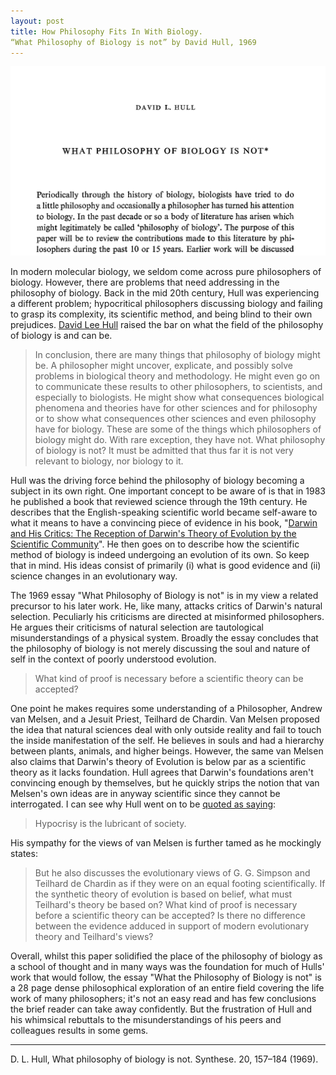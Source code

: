 ```yaml
---
layout: post
title: How Philosophy Fits In With Biology.
“What Philosophy of Biology is not” by David Hull, 1969
---
```


![Snapshot of the what biology is not](/images/Hull1969.png)

In modern molecular biology, we seldom come across pure philosophers of biology.
However, there are problems that need addressing in the philosophy of biology.
Back in the mid 20th century, Hull was experiencing a different problem; hypocritical philosophers discussing biology and failing to grasp its complexity, its scientific method, and being blind to their own prejudices.
[David Lee Hull](https://en.wikipedia.org/wiki/David_Hull) raised the bar on what the field of the philosophy of biology is and can be.

<!--more-->

> In conclusion, there are many things that philosophy of biology might be.
> A philosopher might uncover, explicate, and possibly solve problems in biological theory and methodology.
> He might even go on to communicate these results to other philosophers, to scientists, and especially to biologists.
> He might show what consequences biological phenomena and theories have for other sciences and for philosophy or to show what consequences other sciences and even philosophy have for biology.
> These are some of the things which philosophers of biology might do.
> With rare exception, they have not.
> What philosophy of biology is not? It must be admitted that thus far it is not very relevant to biology, nor biology to it.

Hull was the driving force behind the philosophy of biology becoming a subject in its own right.
One important concept to be aware of is that in 1983 he published a book that reviewed science through the 19th century.
He describes that the English-speaking scientific world became self-aware to what it means to have a convincing piece of evidence in his book, "[Darwin and His Critics: The Reception of Darwin's Theory of Evolution by the Scientific Community](http://www.goodreads.com/book/show/1079778.Darwin_and_His_Critics)".
He then goes on to describe how the scientific method of biology is indeed undergoing an evolution of its own.
So keep that in mind.
His ideas consist of primarily (i) what is good evidence and (ii) science changes in an evolutionary way.

The 1969 essay "What Philosophy of Biology is not" is in my view a related precursor to his later work.
He, like many, attacks critics of Darwin's natural selection.
Peculiarly his criticisms are directed at misinformed philosophers.
He argues their criticisms of natural selection are tautological misunderstandings of a physical system.
Broadly the essay concludes that the philosophy of biology is not merely discussing the soul and nature of self in the context of poorly understood evolution.

> What kind of proof is necessary before a scientific theory can be accepted?

One point he makes requires some understanding of a Philosopher, Andrew van Melsen, and a Jesuit Priest, Teilhard de Chardin.
Van Melsen proposed the idea that natural sciences deal with only outside reality and fail to touch the inside manifestation of the self.
He believes in souls and had a hierarchy between plants, animals, and higher beings.
However, the same van Melsen also claims that Darwin's theory of Evolution is below par as a scientific theory as it lacks foundation.
Hull agrees that Darwin's foundations aren't convincing enough by themselves, but he quickly strips the notion that van Melsen's own ideas are in anyway scientific since they cannot be interrogated.
I can see why Hull went on to be [quoted as saying](https://en.wikiquote.org/wiki/David_Hull):

> Hypocrisy is the lubricant of society.

His sympathy for the views of van Melsen is further tamed as he mockingly states:

> But he also discusses the evolutionary views of G. G. Simpson and Teilhard de Chardin as if they were on an equal footing scientifically.
> If the synthetic theory of evolution is based on belief, what must Teilhard's theory be based on? What kind of proof is necessary before a scientific theory can be accepted?
> Is there no difference between the evidence adduced in support of modern evolutionary theory and Teilhard's views?

Overall, whilst this paper solidified the place of the philosophy of biology as a school of thought and in many ways was the foundation for much of Hulls' work that would follow, the essay "What the Philosophy of Biology is not" is a 28 page dense philosophical exploration of an entire field covering the life work of many philosophers; it's not an easy read and has few conclusions the brief reader can take away confidently.
But the frustration of Hull and his whimsical rebuttals to the misunderstandings of his peers and colleagues results in some gems.

* * *

D.
L.
Hull, What philosophy of biology is not.
Synthese.
20, 157–184 (1969).
